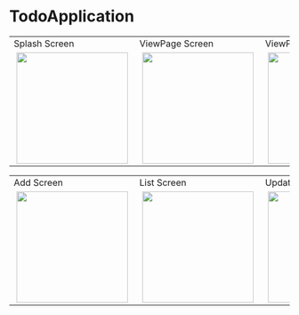 # TodoApplication



<div>
<table>
  <tr>
    <td >Splash Screen </td>
     <td >ViewPage Screen</td>
    <td>ViewPage Screen</td>
    <td>ViewPage Screen</td>
 
  </tr>
  
  <tr>
    <td >
      <img src="https://user-images.githubusercontent.com/41166029/191958661-8a5e9b21-8459-4fc7-b88a-e7b3e9e1e72d.png" width="200" hspace="5"/>
    </td>
   <td>
     <img src="https://user-images.githubusercontent.com/41166029/191959700-cd48afbb-d9d2-4f05-9d4f-3bf8ab7524d7.png" width="200" hspace="5"/>
    </td>
      <td>
     <img src="https://user-images.githubusercontent.com/41166029/191959899-f6d6328f-d5ef-439b-97c5-ecbe7ba80b2c.png" width="200" hspace="5"/>
    </td>
      <td>
     <img src="https://user-images.githubusercontent.com/41166029/191959923-b4aed3f1-7952-4d28-98d1-4dfdef54e311.png" width="200" hspace="5"/>
    </td>
  
  </tr>
 </table>
  </div>
  
  <div>
<table>
  <tr>
    <td >Add Screen </td>
     <td >List Screen</td>
    <td>Update Screen</td>
    <td>Done Screen</td>
 
  </tr>
  
  <tr>
    <td >
      <img src="https://user-images.githubusercontent.com/41166029/191978981-bf7609b2-651a-44fb-95a5-4495cbe72d3f.png" width="200" hspace="5"/>
    </td>
   <td>
    <img src="https://user-images.githubusercontent.com/41166029/191979086-7c2f47ba-a270-41b0-8c25-853899e03411.png" width="200" hspace="5"/> 
    </td>
      <td>
     <img src="https://user-images.githubusercontent.com/41166029/191979011-308cf494-c3b3-464a-8f36-22e98d490b74.png" width="200" hspace="5"/>
    </td>
      <td>
     <img src="https://user-images.githubusercontent.com/41166029/191979166-e835f566-266c-4110-8252-7a950456c5de.png" width="200" hspace="5"/>
    </td>
  
  </tr>
 </table>
  </div>




<!-- <img src=https://user-images.githubusercontent.com/41166029/191954232-2b211898-5d58-465d-93af-f16b0c4352c5.gif width="200" hspace="5"/> -->
